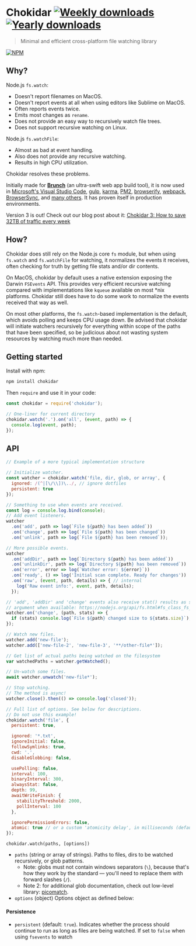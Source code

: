 # Chokidar [![Weekly downloads](https://img.shields.io/npm/dw/chokidar.svg)](https://github.com/paulmillr/chokidar) [![Yearly downloads](https://img.shields.io/npm/dy/chokidar.svg)](https://github.com/paulmillr/chokidar)

> Minimal and efficient cross-platform file watching library

[![NPM](https://nodei.co/npm/chokidar.png)](https://www.npmjs.com/package/chokidar)

## Why?

Node.js `fs.watch`:

* Doesn't report filenames on MacOS.
* Doesn't report events at all when using editors like Sublime on MacOS.
* Often reports events twice.
* Emits most changes as `rename`.
* Does not provide an easy way to recursively watch file trees.
* Does not support recursive watching on Linux.

Node.js `fs.watchFile`:

* Almost as bad at event handling.
* Also does not provide any recursive watching.
* Results in high CPU utilization.

Chokidar resolves these problems.

Initially made for **[Brunch](https://brunch.io/)** (an ultra-swift web app build tool), it is now used in
[Microsoft's Visual Studio Code](https://github.com/microsoft/vscode),
[gulp](https://github.com/gulpjs/gulp/),
[karma](https://karma-runner.github.io/),
[PM2](https://github.com/Unitech/PM2),
[browserify](http://browserify.org/),
[webpack](https://webpack.github.io/),
[BrowserSync](https://www.browsersync.io/),
and [many others](https://www.npmjs.com/browse/depended/chokidar).
It has proven itself in production environments.

Version 3 is out! Check out our blog post about it: [Chokidar 3: How to save 32TB of traffic every week](https://paulmillr.com/posts/chokidar-3-save-32tb-of-traffic/)

## How?

Chokidar does still rely on the Node.js core `fs` module, but when using
`fs.watch` and `fs.watchFile` for watching, it normalizes the events it
receives, often checking for truth by getting file stats and/or dir contents.

On MacOS, chokidar by default uses a native extension exposing the Darwin
`FSEvents` API. This provides very efficient recursive watching compared with
implementations like `kqueue` available on most \*nix platforms. Chokidar still
does have to do some work to normalize the events received that way as well.

On most other platforms, the `fs.watch`-based implementation is the default, which
avoids polling and keeps CPU usage down. Be advised that chokidar will initiate
watchers recursively for everything within scope of the paths that have been
specified, so be judicious about not wasting system resources by watching much
more than needed.

## Getting started

Install with npm:

```sh
npm install chokidar
```

Then `require` and use it in your code:

```javascript
const chokidar = require('chokidar');

// One-liner for current directory
chokidar.watch('.').on('all', (event, path) => {
  console.log(event, path);
});
```

## API

```javascript
// Example of a more typical implementation structure

// Initialize watcher.
const watcher = chokidar.watch('file, dir, glob, or array', {
  ignored: /(^|[\/\\])\../, // ignore dotfiles
  persistent: true
});

// Something to use when events are received.
const log = console.log.bind(console);
// Add event listeners.
watcher
  .on('add', path => log(`File ${path} has been added`))
  .on('change', path => log(`File ${path} has been changed`))
  .on('unlink', path => log(`File ${path} has been removed`));

// More possible events.
watcher
  .on('addDir', path => log(`Directory ${path} has been added`))
  .on('unlinkDir', path => log(`Directory ${path} has been removed`))
  .on('error', error => log(`Watcher error: ${error}`))
  .on('ready', () => log('Initial scan complete. Ready for changes'))
  .on('raw', (event, path, details) => { // internal
    log('Raw event info:', event, path, details);
  });

// 'add', 'addDir' and 'change' events also receive stat() results as second
// argument when available: https://nodejs.org/api/fs.html#fs_class_fs_stats
watcher.on('change', (path, stats) => {
  if (stats) console.log(`File ${path} changed size to ${stats.size}`);
});

// Watch new files.
watcher.add('new-file');
watcher.add(['new-file-2', 'new-file-3', '**/other-file*']);

// Get list of actual paths being watched on the filesystem
var watchedPaths = watcher.getWatched();

// Un-watch some files.
await watcher.unwatch('new-file*');

// Stop watching.
// The method is async!
watcher.close().then(() => console.log('closed'));

// Full list of options. See below for descriptions.
// Do not use this example!
chokidar.watch('file', {
  persistent: true,

  ignored: '*.txt',
  ignoreInitial: false,
  followSymlinks: true,
  cwd: '.',
  disableGlobbing: false,

  usePolling: false,
  interval: 100,
  binaryInterval: 300,
  alwaysStat: false,
  depth: 99,
  awaitWriteFinish: {
    stabilityThreshold: 2000,
    pollInterval: 100
  },

  ignorePermissionErrors: false,
  atomic: true // or a custom 'atomicity delay', in milliseconds (default 100)
});

```

`chokidar.watch(paths, [options])`

* `paths` (string or array of strings). Paths to files, dirs to be watched
recursively, or glob patterns.
    - Note: globs must not contain windows separators (`\`),
    because that's how they work by the standard —
    you'll need to replace them with forward slashes (`/`).
    - Note 2: for additional glob documentation, check out low-level
    library: [picomatch](https://github.com/micromatch/picomatch).
* `options` (object) Options object as defined below:

#### Persistence

* `persistent` (default: `true`). Indicates whether the process
should continue to run as long as files are being watched. If set to
`false` when using `fsevents` to watch